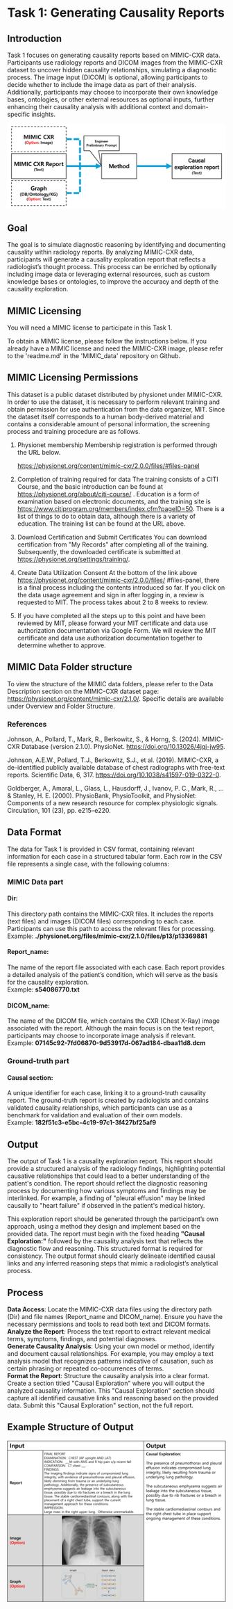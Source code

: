 # Task 1: Generating Causality Reports

## Introduction
Task 1 focuses on generating causality reports based on MIMIC-CXR data. Participants use radiology reports and DICOM images from the MIMIC-CXR dataset to uncover hidden causality relationships, simulating a diagnostic process. The image input (DICOM) is optional, allowing participants to decide whether to include the image data as part of their analysis. Additionally, participants may choose to incorporate their own knowledge bases, ontologies, or other external resources as optional inputs, further enhancing their causality analysis with additional context and domain-specific insights.

![Diagram for Task 1](./images/Task1_bg.png "Task 1 Overview")

## Goal
The goal is to simulate diagnostic reasoning by identifying and documenting causality within radiology reports. By analyzing MIMIC-CXR data, participants will generate a causality exploration report that reflects a radiologist’s thought process. This process can be enriched by optionally including image data or leveraging external resources, such as custom knowledge bases or ontologies, to improve the accuracy and depth of the causality exploration.



## MIMIC Licensing
You will need a MIMIC license to participate in this Task 1.

To obtain a MIMIC license, please follow the instructions below. If you already have a MIMIC license and need the MIMIC-CXR image, please refer to the 'readme.md' in the 'MIMIC_data' repository on Github.

## MIMIC Licensing Permissions

This dataset is a public dataset distributed by physionet under MIMIC-CXR. In order to use the dataset, it is necessary to perform relevant training and obtain permission for use authentication from the data organizer, MIT. Since the dataset itself corresponds to a human body-derived material and contains a considerable amount of personal information, the screening process and training procedure are as follows.


1. Physionet membership Membership registration is performed through the URL below. 

     https://physionet.org/content/mimic-cxr/2.0.0/files/#files-panel


2. Completion of training required for data The training consists of a CITI Course, and the basic introduction can be found at https://physionet.org/about/citi-course/ . Education is a form of examination based on electronic documents, and the training site is https://www.citiprogram.org/members/index.cfm?pageID=50. There is a list of things to do to obtain data, although there is a variety of education. The training list can be found at the URL above.


3. Download Certification and Submit Certificates You can download certification from "My Records" after completing all of the training. Subsequently, the downloaded certificate is submitted at https://physionet.org/settings/training/.


4. Create Data Utilization Consent At the bottom of the link above https://physionet.org/content/mimic-cxr/2.0.0/files/ #files-panel, there is a final process including the contents introduced so far. If you click on the data usage agreement and sign in after logging in, a review is requested to MIT. The process takes about 2 to 8 weeks to review.


5. If you have completed all the steps up to this point and have been reviewed by MIT, please forward your MIT certificate and data use authorization documentation via Google Form. We will review the MIT certificate and data use authorization documentation together to determine whether to approve.


## MIMIC Data Folder structure

To view the structure of the MIMIC data folders, please refer to the Data Description section on the MIMIC-CXR dataset page: https://physionet.org/content/mimic-cxr/2.1.0/. Specific details are available under Overview and Folder Structure.

### References
Johnson, A., Pollard, T., Mark, R., Berkowitz, S., & Horng, S. (2024). MIMIC-CXR Database (version 2.1.0). PhysioNet. https://doi.org/10.13026/4jqj-jw95.

Johnson, A.E.W., Pollard, T.J., Berkowitz, S.J., et al. (2019). MIMIC-CXR, a de-identified publicly available database of chest radiographs with free-text reports. Scientific Data, 6, 317. https://doi.org/10.1038/s41597-019-0322-0.

Goldberger, A., Amaral, L., Glass, L., Hausdorff, J., Ivanov, P. C., Mark, R., ... & Stanley, H. E. (2000). PhysioBank, PhysioToolkit, and PhysioNet: Components of a new research resource for complex physiologic signals. Circulation, 101 (23), pp. e215–e220.

## Data Format
The data for Task 1 is provided in CSV format, containing relevant information for each case in a structured tabular form. Each row in the CSV file represents a single case, with the following columns:

### MIMIC Data part
#### Dir: 
This directory path contains the MIMIC-CXR files. It includes the reports (text files) and images (DICOM files) corresponding to each case. Participants can use this path to access the relevant files for processing.<br>
Example: **./physionet.org/files/mimic-cxr/2.1.0/files/p13/p13369881**

#### Report_name: 
The name of the report file associated with each case. Each report provides a detailed analysis of the patient’s condition, which will serve as the basis for the causality exploration.<br>
Example: **s54086770.txt**

#### DICOM_name: 
The name of the DICOM file, which contains the CXR (Chest X-Ray) image associated with the report. Although the main focus is on the text report, participants may choose to incorporate image analysis if relevant.<br>
Example: **07145c92-7fd06870-9d53917d-067ad184-dbaa11d8.dcm**

### Ground-truth part
#### Causal section:
A unique identifier for each case, linking it to a ground-truth causality report. The ground-truth report is created by radiologists and contains validated causality relationships, which participants can use as a benchmark for validation and evaluation of their own models.<br>
Example: **182f51c3-e5bc-4c19-97c1-3f427bf25af9**

## Output
The output of Task 1 is a causality exploration report. This report should provide a structured analysis of the radiology findings, highlighting potential causative relationships that could lead to a better understanding of the patient's condition. The report should reflect the diagnostic reasoning process by documenting how various symptoms and findings may be interlinked. For example, a finding of "pleural effusion" may be linked causally to "heart failure" if observed in the patient's medical history.

This exploration report should be generated through the participant’s own approach, using a method they design and implement based on the provided data. The report must begin with the fixed heading **"Causal Exploration:"** followed by the causality analysis text that reflects the diagnostic flow and reasoning. This structured format is required for consistency. The output format should clearly delineate identified causal links and any inferred reasoning steps that mimic a radiologist’s analytical process.

## Process
**Data Access**: Locate the MIMIC-CXR data files using the directory path (Dir) and file names (Report_name and DICOM_name). Ensure you have the necessary permissions and tools to read both text and DICOM formats.<br>
**Analyze the Report**: Process the text report to extract relevant medical terms, symptoms, findings, and potential diagnoses.<br>
**Generate Causality Analysis**: Using your own model or method, identify and document causal relationships. For example, you may employ a text analysis model that recognizes patterns indicative of causation, such as certain phrasing or repeated co-occurrences of terms.<br>
**Format the Report**: Structure the causality analysis into a clear format. Create a section titled "Causal Exploration" where you will output the analyzed causality information. This "Causal Exploration" section should capture all identified causative links and reasoning based on the provided data. Submit this "Causal Exploration" section, not the full report.

## Example Structure of Output

![Example for Task 1](./images/Task1_ex.png "Task 1 Example Structure")


